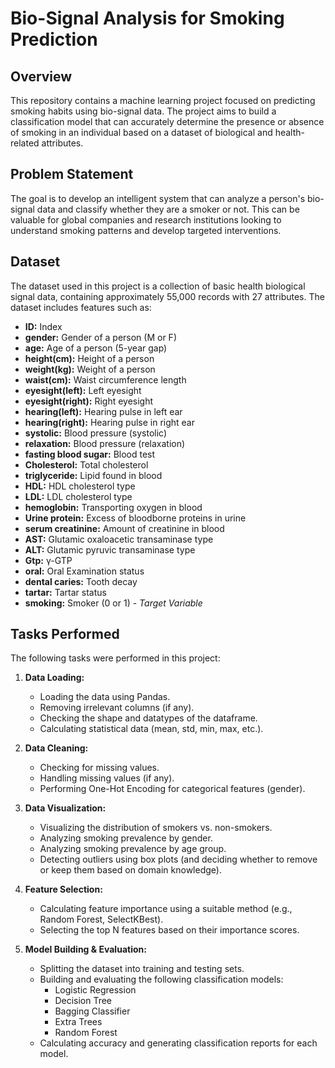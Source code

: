 # Bio-Signal Analysis for Smoking Prediction

## Overview

This repository contains a machine learning project focused on predicting smoking habits using bio-signal data. The project aims to build a classification model that can accurately determine the presence or absence of smoking in an individual based on a dataset of biological and health-related attributes.

## Problem Statement

The goal is to develop an intelligent system that can analyze a person's bio-signal data and classify whether they are a smoker or not. This can be valuable for global companies and research institutions looking to understand smoking patterns and develop targeted interventions.

## Dataset

The dataset used in this project is a collection of basic health biological signal data, containing approximately 55,000 records with 27 attributes. The dataset includes features such as:

*   **ID:** Index
*   **gender:** Gender of a person (M or F)
*   **age:** Age of a person (5-year gap)
*   **height(cm):** Height of a person
*   **weight(kg):** Weight of a person
*   **waist(cm):** Waist circumference length
*   **eyesight(left):** Left eyesight
*   **eyesight(right):** Right eyesight
*   **hearing(left):** Hearing pulse in left ear
*   **hearing(right):** Hearing pulse in right ear
*   **systolic:** Blood pressure (systolic)
*   **relaxation:** Blood pressure (relaxation)
*   **fasting blood sugar:** Blood test
*   **Cholesterol:** Total cholesterol
*   **triglyceride:** Lipid found in blood
*   **HDL:** HDL cholesterol type
*   **LDL:** LDL cholesterol type
*   **hemoglobin:** Transporting oxygen in blood
*   **Urine protein:** Excess of bloodborne proteins in urine
*   **serum creatinine:** Amount of creatinine in blood
*   **AST:** Glutamic oxaloacetic transaminase type
*   **ALT:** Glutamic pyruvic transaminase type
*   **Gtp:** γ-GTP
*   **oral:** Oral Examination status
*   **dental caries:** Tooth decay
*   **tartar:** Tartar status
*   **smoking:** Smoker (0 or 1) - *Target Variable*

## Tasks Performed

The following tasks were performed in this project:

1.  **Data Loading:**
    *   Loading the data using Pandas.
    *   Removing irrelevant columns (if any).
    *   Checking the shape and datatypes of the dataframe.
    *   Calculating statistical data (mean, std, min, max, etc.).

2.  **Data Cleaning:**
    *   Checking for missing values.
    *   Handling missing values (if any).
    *   Performing One-Hot Encoding for categorical features (gender).

3.  **Data Visualization:**
    *   Visualizing the distribution of smokers vs. non-smokers.
    *   Analyzing smoking prevalence by gender.
    *   Analyzing smoking prevalence by age group.
    *   Detecting outliers using box plots (and deciding whether to remove or keep them based on domain knowledge).

4.  **Feature Selection:**
    *   Calculating feature importance using a suitable method (e.g., Random Forest, SelectKBest).
    *   Selecting the top N features based on their importance scores.

5.  **Model Building & Evaluation:**
    *   Splitting the dataset into training and testing sets.
    *   Building and evaluating the following classification models:
        *   Logistic Regression
        *   Decision Tree
        *   Bagging Classifier
        *   Extra Trees
        *   Random Forest
    *   Calculating accuracy and generating classification reports for each model.
